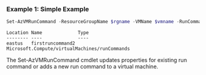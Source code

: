 ### Example 1: Simple Example
```powershell
Set-AzVMRunCommand -ResourceGroupName $rgname -VMName $vmname -RunCommandName 'firstruncommand' 
```

```output
Location Name             Type
-------- ----             ----
eastus   firstruncommand2 Microsoft.Compute/virtualMachines/runCommands
```

The Set-AzVMRunCommand cmdlet updates properties for existing run command or adds a new run command to a virtual machine.